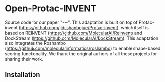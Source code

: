 # Open-Protac-INVENT
Source code for our paper "---". This adaptation is built on top of Protac-invent (https://github.com/jidushanbojue/Protac-invent), which itself is based on REINVENT (https://github.com/MolecularAI/Reinvent) and DockStream (https://github.com/MolecularAI/DockStream). This adaptation also integrates the Roshambo (https://github.com/molecularinformatics/roshambo) to enable shape-based scoring functionality. We thank the original authors of all these projects for sharing their work.

## Installation


